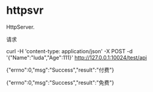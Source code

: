 # httpsvr
HttpServer.

请求

curl -H 'content-type: application/json' -X POST -d '{"Name":"luda","Age":111}' http://127.0.0.1:10024/test/api

{"errno":0,"msg":"Success","result":"付费"}

{"errno":0,"msg":"Success","result":"免费"} 